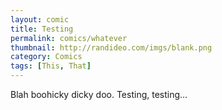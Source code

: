 ```yaml
---
layout: comic
title: Testing
permalink: comics/whatever
thumbnail: http://randideo.com/imgs/blank.png
category: Comics
tags: [This, That]
---
```


Blah boohicky dicky doo. Testing, testing...

